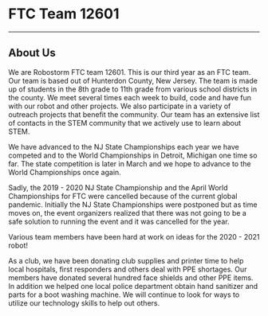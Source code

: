 # FTC Team 12601
---

## About Us

We are Robostorm FTC team 12601. This is our third year as an FTC team. Our team is based out of Hunterdon County, New Jersey. The team is made up of students in the 8th grade to 11th grade from various school districts in the county. We meet several times each week to build, code and have fun with our robot and other projects. We also participate in a variety of outreach projects that benefit the community. Our team has an extensive list of contacts in the STEM community that we actively use to learn about STEM. 

We have advanced to the NJ State Championships each year we have competed and to the World Championships in Detroit, Michigan one time so far. The state competition is later in March and we hope to advance to the World Championships once again. 

Sadly, the 2019 - 2020 NJ State Championship and the April World Championships for FTC were cancelled because of the current global pandemic. Initially the NJ State Championships were postponed but as time moves on, the event organizers realized that there was not going to be a safe solution to running the event and it was cancelled for the year. 

Various team members have been hard at work on ideas for the 2020 - 2021 robot! 

As a club, we have been donating club supplies and printer time to help local hospitals, first responders and others deal with PPE shortages. Our members have donated several hundred face shields and other PPE items. In addition we helped one local police department obtain hand sanitizer and parts for a boot washing machine. We will continue to look for ways to utilize our technology skills to help out others.
